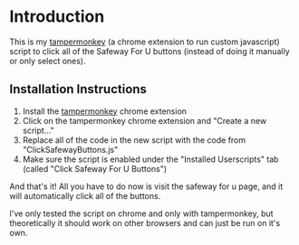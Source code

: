 # Introduction

This is my [tampermonkey](https://chromewebstore.google.com/detail/tampermonkey/dhdgffkkebhmkfjojejmpbldmpobfkfo) (a chrome extension to run custom javascript) script to click all of the Safeway For U buttons (instead of doing it manually or only select ones).

## Installation Instructions

1. Install the [tampermonkey](https://chromewebstore.google.com/detail/tampermonkey/dhdgffkkebhmkfjojejmpbldmpobfkfo) chrome extension
2. Click on the tampermonkey chrome extension and "Create a new script..."
3. Replace all of the code in the new script with the code from "ClickSafewayButtons.js"
4. Make sure the script is enabled under the "Installed Userscripts" tab (called "Click Safeway For U Buttons")

And that's it! All you have to do now is visit the safeway for u page, and it will automatically click all of the buttons.

I've only tested the script on chrome and only with tampermonkey, but theoretically it should work on other browsers and can just be run on it's own.